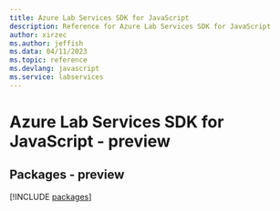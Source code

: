```yaml
---
title: Azure Lab Services SDK for JavaScript
description: Reference for Azure Lab Services SDK for JavaScript
author: xirzec
ms.author: jeffish
ms.data: 04/11/2023
ms.topic: reference
ms.devlang: javascript
ms.service: labservices
---
```

# Azure Lab Services SDK for JavaScript - preview
## Packages - preview
[!INCLUDE [packages](lab-services-index.md)]
